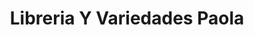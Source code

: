 ---
title: "Libreria Y Variedades Paola"
url: /san-jorge/libreria-y-variedades-paola/
shop: material de oficina
---